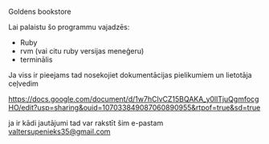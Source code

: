 Goldens bookstore

Lai palaistu šo programmu vajadzēs:
- Ruby
- rvm (vai citu ruby versijas meneģeru)
- terminālis

Ja viss ir pieejams tad nosekojiet dokumentācijas pielikumiem un lietotāja ceļvedim

https://docs.google.com/document/d/1w7hClvCZ15BQAKA_y0llTjuQgmfocgHO/edit?usp=sharing&ouid=107033849087060890955&rtpof=true&sd=true

ja ir kādi jautājumi tad var rakstīt šim e-pastam valtersupenieks35@gmail.com